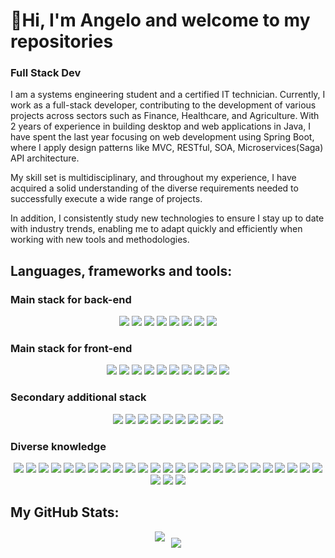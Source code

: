 # 👋Hi, I'm Angelo and welcome to my repositories
### Full Stack Dev

I am a systems engineering student and a certified IT technician. Currently, I work as a full-stack developer, contributing to the development of various projects across sectors such as Finance, Healthcare, and Agriculture. With 2 years of experience in building desktop and web applications in Java, I have spent the last year focusing on web development using Spring Boot, where I apply design patterns like MVC, RESTful, SOA, Microservices(Saga) API architecture.

My skill set is multidisciplinary, and throughout my experience, I have acquired a solid understanding of the diverse requirements needed to successfully execute a wide range of projects.

In addition, I consistently study new technologies to ensure I stay up to date with industry trends, enabling me to adapt quickly and efficiently when working with new tools and methodologies.

## Languages, frameworks and tools:

### Main stack for back-end

<p align="center">
    <img src="https://skillicons.dev/icons?i=java" />
    <img src="https://skillicons.dev/icons?i=spring" />
    <img src="https://skillicons.dev/icons?i=postgres" />
    <img src="https://skillicons.dev/icons?i=nodejs" />
    <img src="https://skillicons.dev/icons?i=express" />
    <img src="https://skillicons.dev/icons?i=mysql" />
    <img src="https://skillicons.dev/icons?i=mongodb" />
    <img src="https://skillicons.dev/icons?i=aws" />
</p>

### Main stack for front-end

<p align="center">
    <img src="https://skillicons.dev/icons?i=html" />
    <img src="https://skillicons.dev/icons?i=css" />
    <img src="https://skillicons.dev/icons?i=js" />
    <img src="https://skillicons.dev/icons?i=typescript" />
    <img src="https://skillicons.dev/icons?i=angular" />
    <img src="https://skillicons.dev/icons?i=tailwind" />
    <img src="https://skillicons.dev/icons?i=bootstrap" />
    <img src="https://skillicons.dev/icons?i=react" />
    <img src="https://skillicons.dev/icons?i=next" />
    <img src="https://skillicons.dev/icons?i=cloudflare" />
</p>

### Secondary additional stack

<p align="center">
    <img src="https://skillicons.dev/icons?i=maven" />
    <img src="https://skillicons.dev/icons?i=dotnet" />
    <img src="https://skillicons.dev/icons?i=cs" />
    <img src="https://skillicons.dev/icons?i=kotlin" />
    <img src="https://skillicons.dev/icons?i=swift" />
    <img src="https://skillicons.dev/icons?i=androidstudio" />
    <img src="https://skillicons.dev/icons?i=gradle" />
    <img src="https://skillicons.dev/icons?i=hibernate" />
    <img src="https://skillicons.dev/icons?i=docker" />
</p>

### Diverse knowledge

<p align="center">
    <img src="https://skillicons.dev/icons?i=idea" />
    <img src="https://skillicons.dev/icons?i=phpstorm" />
    <img src="https://skillicons.dev/icons?i=webstorm" />
    <img src="https://skillicons.dev/icons?i=atom" />
    <img src="https://skillicons.dev/icons?i=eclipse" />
    <img src="https://skillicons.dev/icons?i=sublime" />
    <img src="https://skillicons.dev/icons?i=postman" />
    <img src="https://skillicons.dev/icons?i=vscode" />
    <img src="https://skillicons.dev/icons?i=visualstudio" />
    <img src="https://skillicons.dev/icons?i=wordpress" />
    <img src="https://skillicons.dev/icons?i=jest" />
    <img src="https://skillicons.dev/icons?i=jquery" />
    <img src="https://skillicons.dev/icons?i=npm" />
    <img src="https://skillicons.dev/icons?i=vite" />
    <img src="https://skillicons.dev/icons?i=netlify" />
    <img src="https://skillicons.dev/icons?i=vercel" />
    <img src="https://skillicons.dev/icons?i=figma" />
    <img src="https://skillicons.dev/icons?i=github" />
    <img src="https://skillicons.dev/icons?i=git" />
    <img src="https://skillicons.dev/icons?i=bash" />
    <img src="https://skillicons.dev/icons?i=githubactions" />
    <img src="https://skillicons.dev/icons?i=sqlite" />
    <img src="https://skillicons.dev/icons?i=obsidian" />
    <img src="https://skillicons.dev/icons?i=py" />
    <img src="https://skillicons.dev/icons?i=selenium" />
    <img src="https://skillicons.dev/icons?i=laravel" />
    <img src="https://skillicons.dev/icons?i=php" />
    <img src="https://skillicons.dev/icons?i=vue" />
</p>


## My GitHub Stats:
<div style="display: flex; justify-content: center; flex-wrap: wrap; items-align: center;">
    <img src="https://github-readme-stats.vercel.app/api?username=AngelGota&include_all_commits=true&count_private=true&show_icons=true&line_height=20&title_color=2B5BBD&icon_color=1124BB&text_color=A1A1A1&bg_color=0,000000,130F40" style="margin-right: 10px;">
    <img src="https://github-readme-stats.vercel.app/api/top-langs/?username=AngelGota&layout=compact&title_color=2B5BBD&icon_color=1124BB&text_color=A1A1A1&bg_color=0,000000,130F40" style="margin-top: 10px;">
</div>


